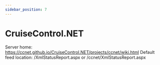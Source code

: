 ```yaml
---
sidebar_position: 7
---
```


# CruiseControl.NET

Server home: https://ccnet.github.io/CruiseControl.NET/projects/ccnet/wiki.html
Default feed location: /XmlStatusReport.aspx or /ccnet/XmlStatusReport.aspx